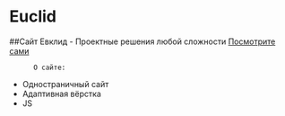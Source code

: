﻿# Euclid

##Сайт Евклид - Проектные решения любой сложности
[Посмотрите сами](l-y-t-o-b-o-r-m-a-x.github.io/)

          О сайте:
- Одностраничный сайт
- Адаптивная вёрстка
- JS
